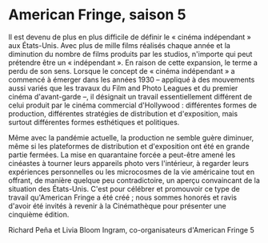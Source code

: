 # American Fringe, saison 5

Il est devenu de plus en plus difficile de définir le « cinéma indépendant » aux États-Unis. Avec plus de mille films réalisés chaque année et la diminution du nombre de films produits par les studios, n'importe qui peut prétendre être un « indépendant ». En raison de cette expansion, le terme a perdu de son sens. Lorsque le concept de « cinéma indépendant » a commencé à émerger dans les années 1930 – appliqué à des mouvements aussi variés que les travaux du Film and Photo Leagues et du premier cinéma d'avant-garde –, il désignait un travail essentiellement différent de celui produit par le cinéma commercial d'Hollywood : différentes formes de production, différentes stratégies de distribution et d'exposition, mais surtout différentes formes esthétiques et politiques.

Même avec la pandémie actuelle, la production ne semble guère diminuer, même si les plateformes de distribution et d'exposition ont été en grande partie fermées. La mise en quarantaine forcée a peut-être amené les cinéastes à tourner leurs appareils photo vers l'intérieur, à regarder leurs expériences personnelles ou les microcosmes de la vie américaine tout en offrant, de manière quelque peu contradictoire, un aperçu convaincant de la situation des États-Unis. C'est pour célébrer et promouvoir ce type de travail qu'American Fringe a été créé ; nous sommes honorés et ravis d'avoir été invités à revenir à la Cinémathèque pour présenter une cinquième édition.

Richard Peña et Livia Bloom Ingram, co-organisateurs d'American Fringe 5
